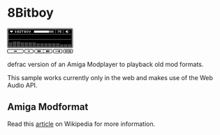 8Bitboy
=======
![Alt 8Bitboy](/screenshot.gif?raw=true "8Bitboy")

defrac version of an Amiga Modplayer to playback old mod formats.

This sample works currently only in the web and makes use of
the Web Audio API.


Amiga Modformat
---------------
Read this [article](http://en.wikipedia.org/wiki/MOD_(file_format) "Mod Format") on Wikipedia
for more information.
